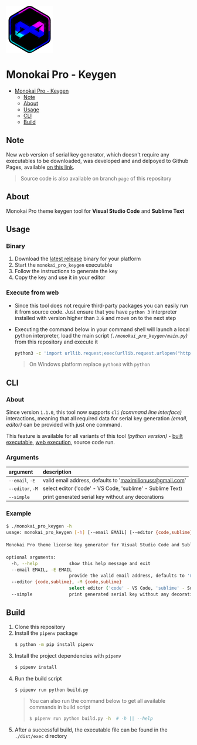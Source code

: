<img src="./data/icons/icon_main.png" height=128>

# Monokai Pro - Keygen

- [Monokai Pro - Keygen](#monokai-pro---keygen)
  - [Note](#note)
  - [About](#about)
  - [Usage](#usage)
  - [CLI](#cli)
  - [Build](#build)


## Note
New web version of serial key generator, which doesn't require any executables to be downloaded, was developed and and delpoyed to Github Pages, available [on this link](https://maximilionus.github.io/monokai_pro_keygen).

> Source code is also available on branch `page` of this repository


## About

Monokai Pro theme keygen tool for **Visual Studio Code** and **Sublime Text**


## Usage
### Binary
1. Download the [latest release](https://github.com/maximilionus/monokai_pro_keygen/releases/latest/) binary for your platform
2. Start the `monokai_pro_keygen` executable
3. Follow the instructions to generate the key
4. Copy the key and use it in your editor

### Execute from web
- Since this tool does not require third-party packages you can easily run it from source code. Just ensure that you have `python 3` interpreter installed with version higher than `3.6` and move on to the next step

- Executing the command below in your command shell will launch a local python interpreter, load the main script *(`./monokai_pro_keygen/main.py`)* from this repository and execute it
    ```bash
    python3 -c 'import urllib.request;exec(urllib.request.urlopen("https://github.com/maximilionus/monokai_pro_keygen/raw/master/monokai_pro_keygen/main.py").read())'
    ```
    > On Windows platform replace `python3` with `python`


## CLI
### About
Since version `1.1.0`, this tool now supports `cli` *(command line interface)* interactions, meaning that all required data for serial key generation *(email, editor)* can be provided with just one command.

This feature is available for all variants of this tool *(python version)* - [built executable](#binary), [web execution](#execute-from-web), source code run.

### Arguments
| argument         | description                                                |
| :--------------- | :--------------------------------------------------------- |
| `--email`, `-E`  | valid email address, defaults to 'maximilionuss@gmail.com' |
| `--editor`, `-M` | select editor ('code' - VS Code, 'sublime' - Sublime Text) |
| `--simple`       | print generated serial key without any decorations         |

### Example
```bash
$ ./monokai_pro_keygen -h
usage: monokai_pro_keygen [-h] [--email EMAIL] [--editor {code,sublime}] [--simple]

Monokai Pro theme license key generator for Visual Studio Code and Sublime Text

optional arguments:
  -h, --help            show this help message and exit
  --email EMAIL, -E EMAIL
                        provide the valid email address, defaults to 'maximilionuss@gmail.com'
  --editor {code,sublime}, -M {code,sublime}
                        select editor ('code' - VS Code, 'sublime' - Sublime Text)
  --simple              print generated serial key without any decorations
```


## Build
1. Clone this repository
2. Install the `pipenv` package
   ```bash
   $ python -m pip install pipenv
   ```
3. Install the project dependencies with `pipenv`
   ```bash
   $ pipenv install
   ```
4. Run the build script
   ```bash
   $ pipenv run python build.py
   ```
   > You can also run the command below to get all available commands in build script
   > ```bash
   > $ pipenv run python build.py -h  # -h || --help
   > ```
5. After a successful build, the executable file can be found in the `./dist/exec` directory
